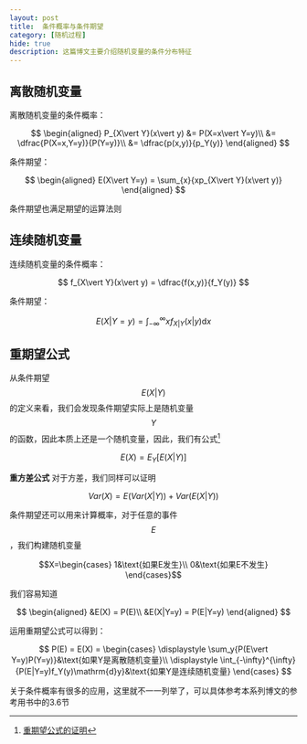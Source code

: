 ```yaml
---
layout: post
title:  条件概率与条件期望
category: [随机过程] 
hide: true
description: 这篇博文主要介绍随机变量的条件分布特征
---
```


## 离散随机变量
离散随机变量的条件概率：

$$
\begin{aligned}
    P_{X\vert Y}(x\vert y) &= P(X=x\vert Y=y)\\
    &= \dfrac{P(X=x,Y=y)}{P(Y=y)}\\
    &= \dfrac{p(x,y)}{p_Y(y)}
\end{aligned}
$$

条件期望：

$$
\begin{aligned}
    E(X\vert Y=y) = \sum_{x}{xp_{X\vert Y}(x\vert y)}
\end{aligned}
$$

条件期望也满足期望的运算法则

## 连续随机变量
连续随机变量的条件概率：

$$
f_{X\vert Y}(x\vert y) = \dfrac{f(x,y)}{f_Y(y)}
$$

条件期望：

$$
E(X\vert Y=y) = \int_{-\infty}^{\infty}{xf_{X|Y}(x|y)\mathrm{d}x}
$$

## 重期望公式

从条件期望$$E(X\vert Y)$$的定义来看，我们会发现条件期望实际上是随机变量$$Y$$的函数，因此本质上还是一个随机变量，因此，我们有公式[^1]

$$
E(X) = E_Y[E(X|Y)]
$$

[^1]: [重期望公式的证明]()

**重方差公式**
对于方差，我们同样可以证明

$$
Var(X) = E(Var(X\vert Y))+Var(E(X\vert Y))
$$

条件期望还可以用来计算概率，对于任意的事件$$E$$，我们构建随机变量

$$X=\begin{cases}
    1&\text{如果E发生}\\
    0&\text{如果E不发生}
\end{cases}$$

我们容易知道

$$
\begin{aligned}
&E(X) = P(E)\\
&E(X|Y=y) = P(E|Y=y)
\end{aligned}
$$

运用重期望公式可以得到：

$$
P(E) = E(X) = \begin{cases}
    \displaystyle \sum_y{P(E\vert Y=y)P(Y=y)}&\text{如果Y是离散随机变量}\\
    \displaystyle \int_{-\infty}^{\infty}{P(E|Y=y)f_Y(y)\mathrm{d}y}&\text{如果Y是连续随机变量}
\end{cases}
$$

关于条件概率有很多的应用，这里就不一一列举了，可以具体参考本系列博文的参考用书中的3.6节